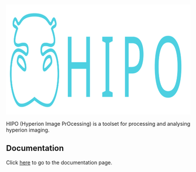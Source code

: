 <p align="center">
  <img height="300" src="https://github.com/Jose-Verdu-Diaz/hipo/blob/main/lib/img/banner.svg">
</p>

HIPO (Hyperion Image PrOcessing) is a toolset for processing and analysing hyperion imaging.

## Documentation

Click [here](https://jose-verdu-diaz.github.io/hipo/) to go to the documentation page.
